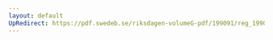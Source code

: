 ```yaml
---
layout: default
UpRedirect: https://pdf.swedeb.se/riksdagen-volumeG-pdf/199091/reg_199091/reg_199091_0805.pdf
---
```

